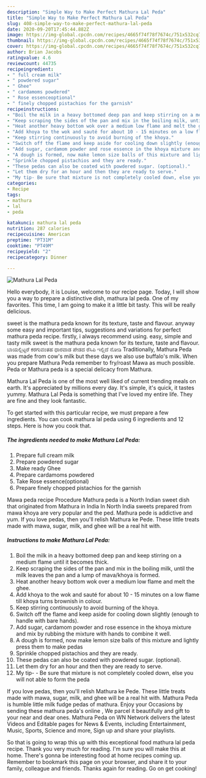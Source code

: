 ```yaml
---
description: "Simple Way to Make Perfect Mathura Lal Peda"
title: "Simple Way to Make Perfect Mathura Lal Peda"
slug: 408-simple-way-to-make-perfect-mathura-lal-peda
date: 2020-09-20T17:45:44.882Z
image: https://img-global.cpcdn.com/recipes/4665f74f78f7674c/751x532cq70/mathura-lal-peda-recipe-main-photo.jpg
thumbnail: https://img-global.cpcdn.com/recipes/4665f74f78f7674c/751x532cq70/mathura-lal-peda-recipe-main-photo.jpg
cover: https://img-global.cpcdn.com/recipes/4665f74f78f7674c/751x532cq70/mathura-lal-peda-recipe-main-photo.jpg
author: Brian Jacobs
ratingvalue: 4.6
reviewcount: 44735
recipeingredient:
- " full cream milk"
- " powdered sugar"
- " Ghee"
- " cardamoms powdered"
- " Rose essenceoptional"
- " finely chopped pistachios for the garnish"
recipeinstructions:
- "Boil the milk in a heavy bottomed deep pan and keep stirring on a medium flame until it becomes thick."
- "Keep scraping the sides of the pan and mix in the boiling milk, until the milk leaves the pan and a lump of mava/khoya is formed."
- "Heat another heavy bottom wok over a medium low flame and melt the ghee."
- "Add khoya to the wok and sauté for about 10 - 15 minutes on a low flame till khoya turns brownish in colour."
- "Keep stirring continuously to avoid burning of the khoya."
- "Switch off the flame and keep aside for cooling down slightly (enough to handle with bare hands)."
- "Add sugar, cardamom powder and rose essence in the khoya mixture and mix by rubbing the mixture with hands to combine it well."
- "A dough is formed, now make lemon size balls of this mixture and lightly press them to make pedas"
- "Sprinkle chopped pistachios and they are ready."
- "These pedas can also be coated with powdered sugar. (optional)."
- "Let them dry for an hour and then they are ready to serve."
- "My tip- Be sure that mixture is not completely cooled down, else you will not able to form the peda"
categories:
- Recipe
tags:
- mathura
- lal
- peda

katakunci: mathura lal peda 
nutrition: 287 calories
recipecuisine: American
preptime: "PT31M"
cooktime: "PT49M"
recipeyield: "2"
recipecategory: Dinner

---
```



![Mathura Lal Peda](https://img-global.cpcdn.com/recipes/4665f74f78f7674c/751x532cq70/mathura-lal-peda-recipe-main-photo.jpg)

Hello everybody, it is Louise, welcome to our recipe page. Today, I will show you a way to prepare a distinctive dish, mathura lal peda. One of my favorites. This time, I am going to make it a little bit tasty. This will be really delicious.

sweet is the mathura peda known for its texture, taste and flavour. anyway some easy and important tips, suggestions and variations for perfect mathura peda recipe. firstly, i always recommend using. easy, simple and tasty milk sweet is the mathura peda known for its texture, taste and flavour. ಬಾಯಲ್ಲಿಟ್ಟರೆ ಕರಗುವಂತಹ ಧಾರವಾಡ ಪೇಡದ ರೆಸಿಪಿ ಇಲ್ಲಿದೆ ನೋಡಿ Traditionally, Mathura Peda was made from cow&#39;s milk but these days we also use buffalo&#39;s milk. When you prepare Mathura Peda remember to fry/roast Mawa as much possible. Peda or Mathura peda is a special delicacy from Mathura.

Mathura Lal Peda is one of the most well liked of current trending meals on earth. It's appreciated by millions every day. It's simple, it's quick, it tastes yummy. Mathura Lal Peda is something that I've loved my entire life. They are fine and they look fantastic.


To get started with this particular recipe, we must prepare a few ingredients. You can cook mathura lal peda using 6 ingredients and 12 steps. Here is how you cook that.

<!--inarticleads1-->

##### The ingredients needed to make Mathura Lal Peda:

1. Prepare  full cream milk
1. Prepare  powdered sugar
1. Make ready  Ghee
1. Prepare  cardamoms powdered
1. Take  Rose essence(optional)
1. Prepare  finely chopped pistachios for the garnish


Mawa peda recipe Procedure Mathura peda is a North Indian sweet dish that originated from Mathura in India In North India sweets prepared from mawa khoya are very popular and the ped. Mathura pede is addictive and yum. If you love pedas, then you&#39;ll relish Mathura ke Pede. These little treats made with mawa, sugar, milk, and ghee will be a real hit with. 

<!--inarticleads2-->

##### Instructions to make Mathura Lal Peda:

1. Boil the milk in a heavy bottomed deep pan and keep stirring on a medium flame until it becomes thick.
1. Keep scraping the sides of the pan and mix in the boiling milk, until the milk leaves the pan and a lump of mava/khoya is formed.
1. Heat another heavy bottom wok over a medium low flame and melt the ghee.
1. Add khoya to the wok and sauté for about 10 - 15 minutes on a low flame till khoya turns brownish in colour.
1. Keep stirring continuously to avoid burning of the khoya.
1. Switch off the flame and keep aside for cooling down slightly (enough to handle with bare hands).
1. Add sugar, cardamom powder and rose essence in the khoya mixture and mix by rubbing the mixture with hands to combine it well.
1. A dough is formed, now make lemon size balls of this mixture and lightly press them to make pedas
1. Sprinkle chopped pistachios and they are ready.
1. These pedas can also be coated with powdered sugar. (optional).
1. Let them dry for an hour and then they are ready to serve.
1. My tip- - Be sure that mixture is not completely cooled down, else you will not able to form the peda


If you love pedas, then you&#39;ll relish Mathura ke Pede. These little treats made with mawa, sugar, milk, and ghee will be a real hit with. Mathura Peda is humble little milk fudge pedas of mathura. Enjoy your Occasions by sending these mathura peda&#39;s online , We parcel it beautifully and gift to your near and dear ones. Mathura Peda on WN Network delivers the latest Videos and Editable pages for News &amp; Events, including Entertainment, Music, Sports, Science and more, Sign up and share your playlists. 

So that is going to wrap this up with this exceptional food mathura lal peda recipe. Thank you very much for reading. I'm sure you will make this at home. There's gonna be interesting food at home recipes coming up. Remember to bookmark this page on your browser, and share it to your family, colleague and friends. Thanks again for reading. Go on get cooking!
